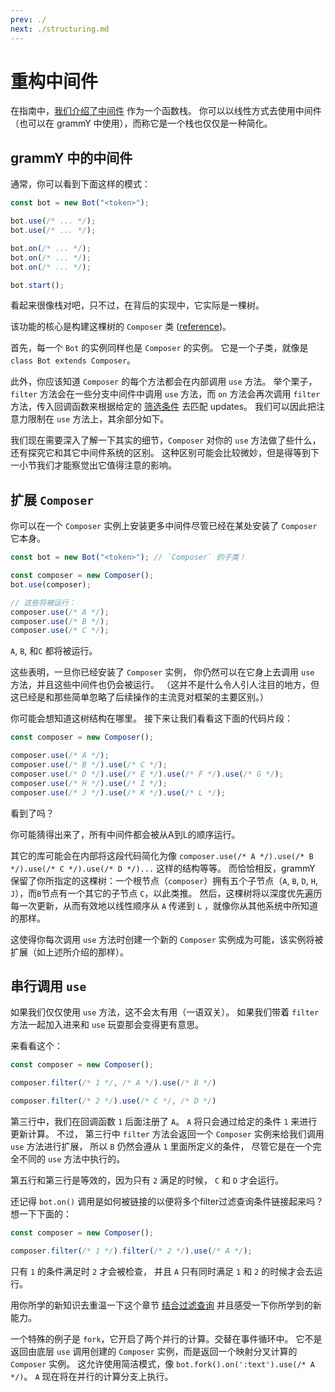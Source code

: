 ```yaml
---
prev: ./
next: ./structuring.md
---
```


# 重构中间件

在指南中，[我们介绍了中间件](/zh/guide/middleware.md) 作为一个函数栈。
你可以以线性方式去使用中间件（也可以在 grammY 中使用），而称它是一个栈也仅仅是一种简化。

## grammY 中的中间件

通常，你可以看到下面这样的模式：

```ts
const bot = new Bot("<token>");

bot.use(/* ... */);
bot.use(/* ... */);

bot.on(/* ... */);
bot.on(/* ... */);
bot.on(/* ... */);

bot.start();
```

看起来很像栈对吧，只不过，在背后的实现中，它实际是一棵树。

该功能的核心是构建这棵树的 `Composer` 类 ([reference](https://doc.deno.land/https/deno.land/x/grammy/mod.ts#Composer))。

首先，每一个 `Bot` 的实例同样也是 `Composer` 的实例。
它是一个子类，就像是 `class Bot extends Composer`。

此外，你应该知道 `Composer` 的每个方法都会在内部调用 `use` 方法。
举个栗子，`filter` 方法会在一些分支中间件中调用 `use` 方法，而 `on` 方法会再次调用 `filter` 方法，传入回调函数来根据给定的 [筛选条件](/zh/guide/filter-queries.md) 去匹配 updates。
我们可以因此把注意力限制在 `use` 方法上，其余部分如下。

我们现在需要深入了解一下其实的细节，`Composer` 对你的 `use` 方法做了些什么，还有探究它和其它中间件系统的区别。
这种区别可能会比较微妙，但是得等到下一小节我们才能察觉出它值得注意的影响。

## 扩展 `Composer`

你可以在一个 `Composer` 实例上安装更多中间件尽管已经在某处安装了 `Composer` 它本身。

```ts
const bot = new Bot("<token>"); // `Composer` 的子类！

const composer = new Composer();
bot.use(composer);

// 这些将被运行：
composer.use(/* A */);
composer.use(/* B */);
composer.use(/* C */);
```

`A`, `B`, 和`C` 都将被运行。

这些表明，一旦你已经安装了 `Composer` 实例， 你仍然可以在它身上去调用 `use` 方法，并且这些中间件也仍会被运行。
（这并不是什么令人引人注目的地方，但这已经是和那些简单忽略了后续操作的主流竞对框架的主要区别。）

你可能会想知道这树结构在哪里。
接下来让我们看看这下面的代码片段：

```ts
const composer = new Composer();

composer.use(/* A */);
composer.use(/* B */).use(/* C */);
composer.use(/* D */).use(/* E */).use(/* F */).use(/* G */);
composer.use(/* H */).use(/* I */);
composer.use(/* J */).use(/* K */).use(/* L */);
```

看到了吗？

你可能猜得出来了，所有中间件都会被从A到L的顺序运行。

其它的库可能会在内部将这段代码简化为像 `composer.use(/* A */).use(/* B */).use(/* C */).use(/* D */)...` 这样的结构等等。
而恰恰相反，grammY 保留了你所指定的这棵树：一个根节点（`composer`）拥有五个子节点（`A`, `B`, `D`, `H`, `J`），而`B`节点有一个其它的子节点 `C`，以此类推。
然后，这棵树将以深度优先遍历每一次更新，从而有效地以线性顺序从 `A` 传递到 `L` ，就像你从其他系统中所知道的那样。

这使得你每次调用 `use` 方法时创建一个新的 `Composer` 实例成为可能，该实例将被扩展（如上述所介绍的那样）。

## 串行调用 `use`

如果我们仅仅使用 `use` 方法，这不会太有用（一语双关）。
如果我们带着 `filter` 方法一起加入进来和 `use` 玩耍那会变得更有意思。

来看看这个：

```ts
const composer = new Composer();

composer.filter(/* 1 */, /* A */).use(/* B */)

composer.filter(/* 2 */).use(/* C */, /* D */)
```

第三行中，我们在回调函数 `1` 后面注册了 `A`。
`A` 将只会通过给定的条件 `1` 来进行更新计算。
不过， 第三行中 `filter` 方法会返回一个 `Composer` 实例来给我们调用 `use` 方法进行扩展， 所以 `B` 仍然会遵从 `1` 里面所定义的条件， 尽管它是在一个完全不同的 `use` 方法中执行的。

第五行和第三行是等效的，因为只有 `2` 满足的时候， `C` 和 `D` 才会运行。

还记得 `bot.on()` 调用是如何被链接的以便将多个filter过滤查询条件链接起来吗？
想一下下面的：

```ts
const composer = new Composer();

composer.filter(/* 1 */).filter(/* 2 */).use(/* A */);
```

只有 `1` 的条件满足时 `2` 才会被检查， 并且 `A` 只有同时满足 `1` 和 `2` 的时候才会去运行。

用你所学的新知识去重温一下这个章节 [结合过滤查询](/zh/guide/filter-queries.md#组合多个查询) 并且感受一下你所学到的新能力。

一个特殊的例子是 `fork`，它开启了两个并行的计算。交替在事件循环中。
它不是返回由底层 `use` 调用创建的 `Composer` 实例，而是返回一个映射分叉计算的 `Composer` 实例。
这允许使用简洁模式，像 `bot.fork().on(':text').use(/* A */)`。
`A` 现在将在并行的计算分支上执行。
